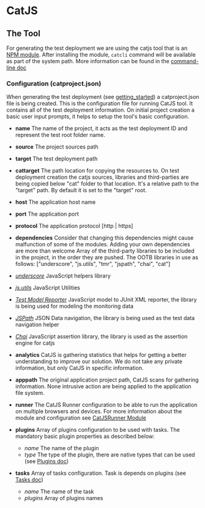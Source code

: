 CatJS
==============

## The Tool
  For generating the test deployment we are using the catjs tool that is an [NPM module](https://www.npmjs.org/package/catjs). After installing the module, <code>catcli</code> command will be available as part of the system path. 
  More information can be found  in the [command-line doc](cli.html)
  
### Configuration (catproject.json) 
  When generating the test deployment (see [getting_started](getting_started.html)) a catproject.json file is being created. This is the configuration file for running CatJS tool. It contains all of the test deployment information.
  On initial project creation a basic user input prompts, it helps to setup the tool's basic configuration.
  
  * **name**
  The name of the project, it acts as the test deployment ID and represent the test root folder name.
  
  * **source**
  The project sources path
  
  * **target**
  The test deployment path
  
  * **cattarget**
  The path location for copying the resources to. On test deployment creation the catjs sources, libraries and third-parties are being copied below "cat" folder to that location.
  It's a relative path to the "target" path. By default it is set to the "target" root. 
  
  * **host**
  The application host name
  
  * **port**
  The application port
  
  * **protocol**
  The application protocol [http | https]
  
  * **dependencies** Consider that changing this dependencies might cause malfunction of some of the modules. Adding your own dependencies are more than welcome 
  Array of the third-party libraries to be included in the project, in the order they are pushed. The OOTB libraries in use as follows: ["underscore", "js.utils", "tmr", "jspath", "chai",  "cat"]   
  * *[underscore](http://underscorejs.org/)* JavaScript helpers library
  * *[js.utils](https://github.com/lastboy/js.utils)* JavaScript Utilities
  * *[Test Model Reporter](https://github.com/lastboy/test-unit-reporter)* JavaScript model to JUnit XML reporter, the library is being used for modeling the monitoring data
  * *[JSPath](https://github.com/dfilatov/jspath)* JSON Data navigation, the library is being used as the test data navigation helper
  * *[Chai](http://chaijs.com/)* JavaScript assertion library, the library is used as the assertion engine for catjs
  
  * **analytics**
  CatJS is gathering statistics that helps for getting a better understanding to improve our solution. We do not take any private information, but only CatJS in specific information.
  
  * **apppath**
  The original application project path, CatJS scans for gathering information. None intrusive action are being applied to the application file system.
   
  * **runner** 
  The CatJS Runner configuration to be able to run the application on multiple browsers and devices. For more information about the module and configuration see [CatJSRunner Module](https://www.npmjs.org/package/mobilerunner)
   
  * **plugins**
  Array of plugins configuration to be used with tasks. The mandatory basic plugin properties as described below:
    + *name* The name of the plugin 
    + *type* The type of the plugin, there are native types that can be used (see [Plugins doc](plugins.md))  
  
  * **tasks**
  Array of tasks configuration. Task is depends on plugins (see [Tasks doc](tasks.md))
    + *name* The name of the task
    + *plugins* Array of plugins names
    

  
  
  